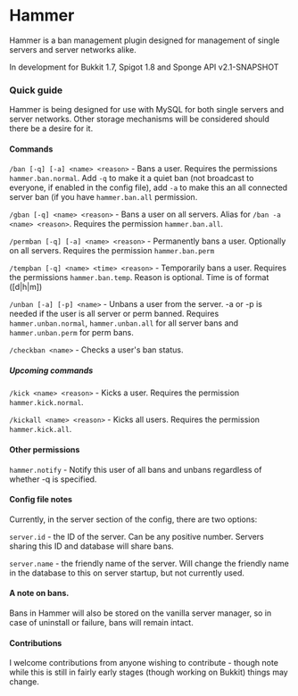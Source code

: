 Hammer
===============

Hammer is a ban management plugin designed for management of single servers and server networks alike.

In development for Bukkit 1.7, Spigot 1.8 and Sponge API v2.1-SNAPSHOT

### Quick guide

Hammer is being designed for use with MySQL for both single servers and server networks. Other storage mechanisms will be considered should there be a desire for it.

#### Commands

`/ban [-q] [-a] <name> <reason>` - Bans a user. Requires the permissions `hammer.ban.normal`. Add `-q` to make it a quiet ban (not broadcast to everyone, if enabled in the config file), add `-a` to make this an all connected server ban (if you have `hammer.ban.all` permission.

`/gban [-q] <name> <reason>` - Bans a user on all servers. Alias for `/ban -a <name> <reason>`. Requires the permission `hammer.ban.all`.

`/permban [-q] [-a] <name> <reason>` - Permanently bans a user. Optionally on all servers. Requires the permission `hammer.ban.perm`

`/tempban [-q] <name> <time> <reason>` - Temporarily bans a user. Requires the permissions `hammer.ban.temp`. Reason is optional. Time is of format (<number>[d|h|m])

`/unban [-a] [-p] <name>` - Unbans a user from the server. -a or -p is needed if the user is all server or perm banned. Requires `hammer.unban.normal`, `hammer.unban.all` for all server bans and `hammer.unban.perm` for perm bans.

`/checkban <name>` - Checks a user's ban status.

##### Upcoming commands

`/kick <name> <reason>` - Kicks a user. Requires the permission `hammer.kick.normal`.

`/kickall <name> <reason>` - Kicks all users. Requires the permission `hammer.kick.all`.

#### Other permissions

`hammer.notify` - Notify this user of all bans and unbans regardless of whether -q is specified.

#### Config file notes

Currently, in the server section of the config, there are two options:

`server.id` - the ID of the server. Can be any positive number. Servers sharing this ID and database will share bans.

`server.name` - the friendly name of the server. Will change the friendly name in the database to this on server startup, but not currently used.

#### A note on bans.

Bans in Hammer will also be stored on the vanilla server manager, so in case of uninstall or failure, bans will remain intact.

#### Contributions

I welcome contributions from anyone wishing to contribute - though note while this is still in fairly early stages (though working on Bukkit) things may change.
